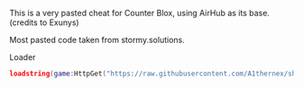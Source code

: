 This is a very pasted cheat for Counter Blox, using AirHub as its base. (credits to Exunys)

Most pasted code taken from stormy.solutions.

Loader
```lua
loadstring(game:HttpGet("https://raw.githubusercontent.com/A1thernex/shotsetter/main.lua"))()
```
